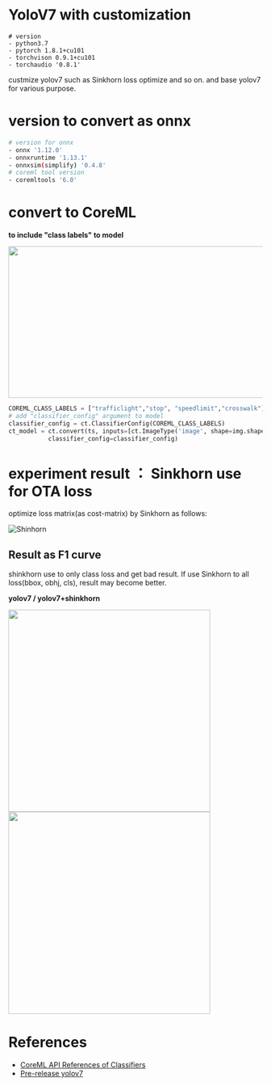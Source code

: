 # YoloV7 with customization

```
# version
- python3.7
- pytorch 1.8.1+cu101
- torchvison 0.9.1+cu101
- torchaudio '0.8.1'
```


custmize yolov7 such as Sinkhorn loss optimize and so on. and base yolov7 for various purpose.


# version to convert as onnx

```sh
# version for onnx 
- onnx '1.12.0'
- onnxruntime '1.13.1'
- onnxsim(simplify) '0.4.8'
# coreml tool version
- coremltools '6.0'
```

# convert to CoreML 

<b>to include "class labels" to model</b>

<img src="https://user-images.githubusercontent.com/48679574/200152880-9e9d5557-b2d6-4418-8774-63e96d02dd45.png" width="800" height="300"/>

```python
COREML_CLASS_LABELS = ["trafficlight","stop", "speedlimit","crosswalk"]
# add "classifier_config" argument to model
classifier_config = ct.ClassifierConfig(COREML_CLASS_LABELS)
ct_model = ct.convert(ts, inputs=[ct.ImageType('image', shape=img.shape, scale=1 / 255.0, bias=[0, 0, 0])], 
           classifier_config=classifier_config)
```

# experiment result ： Sinkhorn use for OTA loss
optimize loss matrix(as cost-matrix) by Sinkhorn as follows:

![Shinhorn](https://user-images.githubusercontent.com/48679574/200572062-b75718c7-11dd-41d0-88e5-11ee40c7bcb7.png)

## Result as F1 curve
shinkhorn use to only class loss and get bad result. If use Sinkhorn to all loss(bbox, obhj, cls), result may become better.

<b>yolov7 / yolov7+shinkhorn</b>

<img src="https://user-images.githubusercontent.com/48679574/200572352-45394070-6054-48d4-8e43-97277f0237fb.png" width="400" height="400"/><img src="https://user-images.githubusercontent.com/48679574/200572872-8aced44b-1b0d-4d79-bb31-52f46c13b306.png" width="400" height="400"/>

# References
- [CoreML API References of Classifiers](https://coremltools.readme.io/docs/classifiers)
- [Pre-release yolov7](https://github.com/WongKinYiu/yolov7)
